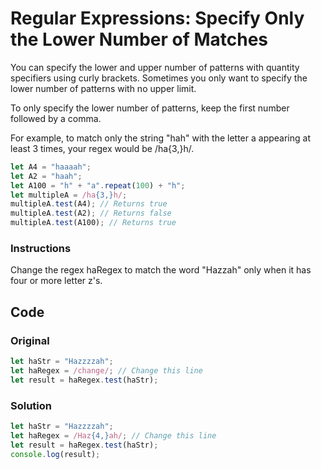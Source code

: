 # Regular Expressions: Specify Only the Lower Number of Matches

You can specify the lower and upper number of patterns with quantity specifiers using curly brackets. Sometimes you only want to specify the lower number of patterns with no upper limit.

To only specify the lower number of patterns, keep the first number followed by a comma.

For example, to match only the string "hah" with the letter a appearing at least 3 times, your regex would be /ha{3,}h/.

```javascript
let A4 = "haaaah";
let A2 = "haah";
let A100 = "h" + "a".repeat(100) + "h";
let multipleA = /ha{3,}h/;
multipleA.test(A4); // Returns true
multipleA.test(A2); // Returns false
multipleA.test(A100); // Returns true
```

### Instructions

Change the regex haRegex to match the word "Hazzah" only when it has four or more letter z's.

## Code

### Original

```javascript
let haStr = "Hazzzzah";
let haRegex = /change/; // Change this line
let result = haRegex.test(haStr);
```

### Solution

```javascript
let haStr = "Hazzzzah";
let haRegex = /Haz{4,}ah/; // Change this line
let result = haRegex.test(haStr);
console.log(result);
```
